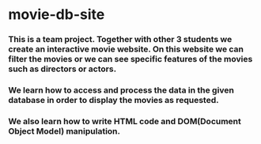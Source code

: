 # movie-db-site

### This is a team project. Together with other 3 students we create an interactive movie website. On this website we can filter the movies or we can see specific features of the movies such as directors or actors.

### We learn how to access and process the data in the given database in order to display the movies as requested.

### We also learn how to write HTML code and DOM(Document Object Model) manipulation.